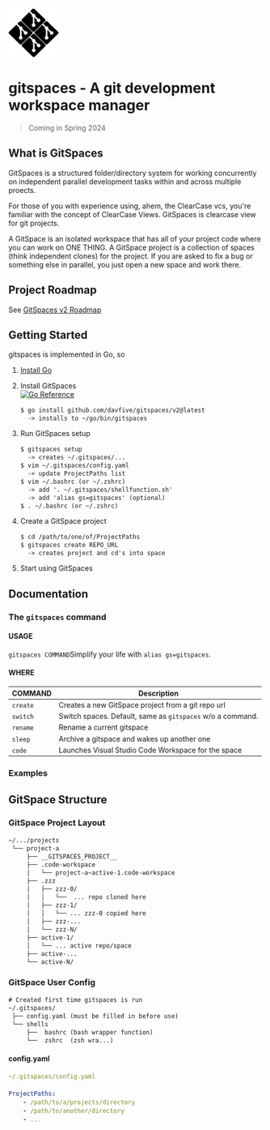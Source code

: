 
<img src="./docs/files/gitspaces.png" width="100"/>

# gitspaces - A git development workspace manager

> Coming in Spring 2024

## What is GitSpaces

GitSpaces is a structured folder/directory system for working concurrently on independent parallel development tasks within and across multiple proects.

For those of you with experience using, ahem, the ClearCase vcs, you're familiar with the concept of ClearCase Views. GitSpaces is clearcase view for git projects.

A GitSpace is an isolated workspace that has all of your project code where you can work on ONE THING. A GitSpace project is a collection of spaces (think independent clones) for the project. If you are asked to fix a bug or something else in parallel, you just open a new space and work there.

## Project Roadmap

See [GitSpaces v2 Roadmap](https://github.com/users/davfive/projects/5/views/2)

## Getting Started

gitspaces is implemented in Go, so

1. [Install Go](https://go.dev/doc/install)
   
2. Install GitSpaces  
   [![Go Reference](https://pkg.go.dev/badge/github.com/davfive/gitspaces/v2.svg)](https://pkg.go.dev/github.com/davfive/gitspaces/v2)
   ```
   $ go install github.com/davfive/gitspaces/v2@latest
     -> installs to ~/go/bin/gitspaces
   ```
4. Run GitSpaces setup
   ```
   $ gitspaces setup
     -> creates ~/.gitspaces/...
   $ vim ~/.gitspaces/config.yaml
     -> update ProjectPaths list
   $ vim ~/.bashrc (or ~/.zshrc)
     -> add '. ~/.gitspaces/shellfunction.sh'
     -> add 'alias gs=gitspaces' (optional)
   $ . ~/.bashrc (or ~/.zshrc)
   ```

5. Create a GitSpace project
   ```
   $ cd /path/to/one/of/ProjectPaths
   $ gitspaces create REPO_URL
     -> creates project and cd's into space
   ```

6. Start using GitSpaces

## Documentation

### The `gitspaces` command 
#### USAGE
`gitspaces COMMAND`Simplify your life with `alias gs=gitspaces`.

#### WHERE
COMMAND  | Description
---------|------------------------
`create` | Creates a new GitSpace project from a git repo url
`switch` | Switch spaces. Default, same as `gitspaces` w/o a command.
`rename` | Rename a current gitspace
`sleep`  | Archive a gitspace and wakes up another one
`code`   | Launches Visual Studio Code Workspace for the space

### Examples


## GitSpace Structure

### GitSpace Project Layout
```
~/.../projects
 └── project-a
     ├── __GITSPACES_PROJECT__              
     ├── .code-workspace
     │   └── project-a~active-1.code-workspace
     ├── .zzz
     │   ├── zzz-0/
     │   │   └──  ... repo cloned here
     │   ├── zzz-1/
     │   │   └── ... zzz-0 copied here
     │   ├── zzz-...
     │   └── zzz-N/
     ├── active-1/
     │   └── ... active repo/space
     ├── active-...
     └── active-N/
```

### GitSpace User Config
```
# Created first time gitspaces is run
~/.gitspaces/
 ├── config.yaml (must be filled in before use)
 └── shells
     ├──  bashrc (bash wrapper function)
     └──  zshrc  (zsh wra...)
```

#### config.yaml

```yaml
~/.gitspaces/config.yaml

ProjectPaths:
    - /path/to/a/projects/directory
    - /path/to/another/directory
    - ...
```
